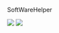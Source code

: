 SoftWareHelper

<img src="https://github.com/yanjinhuagood/SoftWareHelper/tree/master/Images/2.png" style="max-width:100%;">
<img src="https://github.com/yanjinhuagood/SoftWareHelper/tree/master/Images/gif.gif" style="max-width:100%;">
